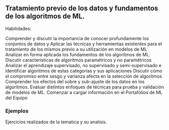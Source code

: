 ## Tratamiento previo de los datos y fundamentos de los algoritmos de ML.

Habilidades:

Comprender y discutir la importancia de conocer profundamente los conjuntos de datos y
Aplicar las técnicas y herramientas existentes para el tratamiento de los mismos previo a su utilización en modelos de ML
Analizar en forma aplicada los fundamentos de los algoritmos de ML.
Discutir características de algoritmos paramétricos y no paramétricos
Analizar el aprendizaje supervisado, no supervisado y semi-supervisado e identificar algoritmos de estas categorías y sus aplicaciones
Discutir cómo el compromiso entre sesgo y varianza afecta en la selección de algoritmos
Comprender los efectos del sobre y sub-ajuste de los datos en los algoritmos.
Evaluar distintos enfoques de técnicas para prueba y validación de modelos de ML.
Comenzar a cargar información en el Portafolios de ML del Equipo 

### Ejemplos

Ejercicios realizados de la tematica y su analisis.
